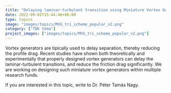 ```yaml
---
title: "Delaying laminar-turbulent transition using Miniature Vortex Generators (MVGs). "
date: 2022-09-01T15:44:46+06:00
type: topics
image: "images/topics/MVG_tri_scheme_popular_v2.png"
category: ["TDK téma"]
project_images: ["images/topics/MVG_tri_scheme_popular_v2.png"]
---
```


Vortex generators are tipically used to delay separation, thereby reducing the profile drag. Recent studies have shown both theoretically and experimentally that properly designed vortex generators can delay the laminar-turbulent transitions, and reduce the friction drag significantly. We are working on designing such miniature vortex generators within multiple research funds. 

If you are interested in this topic, write to Dr. Péter Tamás Nagy.
